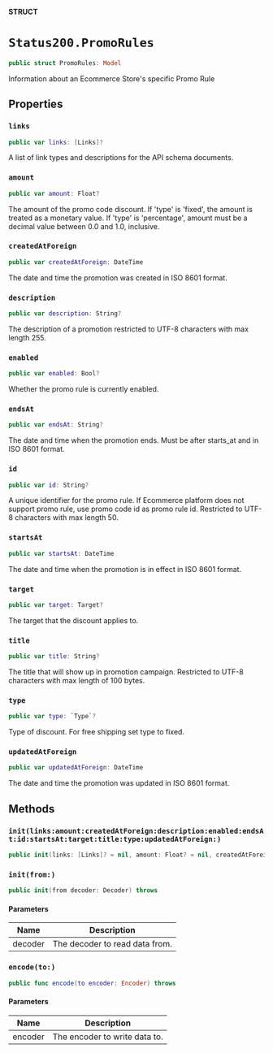 **STRUCT**

# `Status200.PromoRules`

```swift
public struct PromoRules: Model
```

Information about an Ecommerce Store's specific Promo Rule

## Properties
### `links`

```swift
public var links: [Links]?
```

A list of link types and descriptions for the API schema documents.

### `amount`

```swift
public var amount: Float?
```

The amount of the promo code discount. If 'type' is 'fixed', the amount is treated as a monetary value. If 'type' is 'percentage', amount must be a decimal value between 0.0 and 1.0, inclusive.

### `createdAtForeign`

```swift
public var createdAtForeign: DateTime
```

The date and time the promotion was created in ISO 8601 format.

### `description`

```swift
public var description: String?
```

The description of a promotion restricted to UTF-8 characters with max length 255.

### `enabled`

```swift
public var enabled: Bool?
```

Whether the promo rule is currently enabled.

### `endsAt`

```swift
public var endsAt: String?
```

The date and time when the promotion ends. Must be after starts_at and in ISO 8601 format.

### `id`

```swift
public var id: String?
```

A unique identifier for the promo rule. If Ecommerce platform does not support promo rule, use promo code id as promo rule id. Restricted to UTF-8 characters with max length 50.

### `startsAt`

```swift
public var startsAt: DateTime
```

The date and time when the promotion is in effect in ISO 8601 format.

### `target`

```swift
public var target: Target?
```

The target that the discount applies to.

### `title`

```swift
public var title: String?
```

The title that will show up in promotion campaign. Restricted to UTF-8 characters with max length of 100 bytes.

### `type`

```swift
public var type: `Type`?
```

Type of discount. For free shipping set type to fixed.

### `updatedAtForeign`

```swift
public var updatedAtForeign: DateTime
```

The date and time the promotion was updated in ISO 8601 format.

## Methods
### `init(links:amount:createdAtForeign:description:enabled:endsAt:id:startsAt:target:title:type:updatedAtForeign:)`

```swift
public init(links: [Links]? = nil, amount: Float? = nil, createdAtForeign: Date? = nil, description: String? = nil, enabled: Bool? = nil, endsAt: String? = nil, id: String? = nil, startsAt: Date? = nil, target: Target? = nil, title: String? = nil, type: Type? = nil, updatedAtForeign: Date? = nil)
```

### `init(from:)`

```swift
public init(from decoder: Decoder) throws
```

#### Parameters

| Name | Description |
| ---- | ----------- |
| decoder | The decoder to read data from. |

### `encode(to:)`

```swift
public func encode(to encoder: Encoder) throws
```

#### Parameters

| Name | Description |
| ---- | ----------- |
| encoder | The encoder to write data to. |